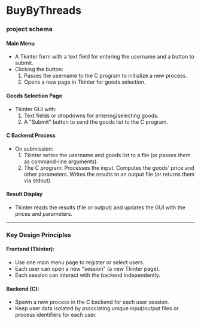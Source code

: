 # BuyByThreads
### project schema

#### Main Menu

- A Tkinter form with a text field for entering the username and a button to submit.
- Clicking the button:
    1. Passes the username to the C program to initialize a new process.
    2. Opens a new page in Tkinter for goods selection.

#### Goods Selection Page

- Tkinter GUI with:
    1. Text fields or dropdowns for entering/selecting goods.
    2. A "Submit" button to send the goods list to the C program.

#### C Backend Process

- On submission:
    1. Tkinter writes the username and goods list to a file (or passes them as command-line arguments).
    2. The C program:
        Processes the input.
        Computes the goods' price and other parameters.
        Writes the results to an output file (or returns them via stdout).

#### Result Display

- Tkinter reads the results (file or output) and updates the GUI with the prices and parameters.
---

### Key Design Principles

#### Frontend (Tkinter):
- Use one main menu page to register or select users.
- Each user can open a new "session" (a new Tkinter page).
- Each session can interact with the backend independently.

#### Backend (C):
- Spawn a new process in the C backend for each user session.
- Keep user data isolated by associating unique input/output files or process identifiers for each user.